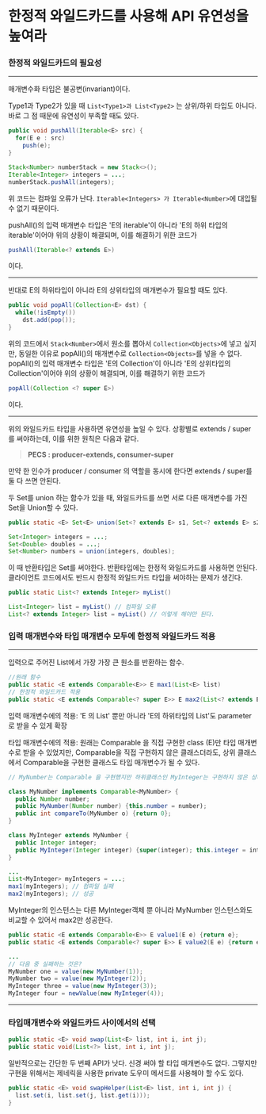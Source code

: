 # 한정적 와일드카드를 사용해 API 유연성을 높여라

### 한정적 와일드카드의 필요성
***
매개변수화 타입은 불공변(invariant)이다.

Type1과 Type2가 있을 때 ```List<Type1>과 List<Type2>```
는 상위/하위 타입도 아니다. 바로 그 점 때문에 유연성이 부족할 때도 있다.


```java
public void pushAll(Iterable<E> src) {
  for(E e : src)
    push(e);
}

Stack<Number> numberStack = new Stack<>();
Iterable<Integer> integers = ...;
numberStack.pushAll(integers);
```
위 코드는 컴파일 오류가 난다. ```Iterable<Integers> 가 Iterable<Number>```에 대입될 수 없기 때문이다.

pushAll()의 입력 매개변수 타입은 'E의 iterable'이 아니라 'E의 하위 타입의 iterable'이어야 위의 상황이 해결되며, 이를 해결하기 위한 코드가
```java
pushAll(Iterable<? extends E>)
```
이다.
***
반대로 E의 하위타입이 아니라 E의 상위타입의 매개변수가 필요할 때도 있다.
```java
public void popAll(Collection<E> dst) {
  while(!isEmpty())
    dst.add(pop());
}
````

위의 코드에서 ```Stack<Number>```에서 원소를 뽑아서 ```Collection<Objects>```에 넣고 싶지만, 동일한 이유로 popAll()의 매개변수로 ```Collection<Objects>```를 넣을 수 없다.
popAll()의 입력 매개변수 타입은 'E의 Collection'이 아니라 'E의 상위타입의 Collection'이어야 위의 상황이 해결되며, 이를 해결하기 위한 코드가
```java
popAll(Collection <? super E>)
```
이다.
***
위의 와일드카드 타입을 사용하면 유연성을 높일 수 있다. 상황별로 extends / super 를 써야하는데, 이를 위한 원칙은 다음과 같다.
> **PECS : producer-extends, consumer-super**

만약 한 인수가 producer / consumer 의 역할을 동시에 한다면 extends / super를 둘 다 쓰면 안된다.

두 Set를 union 하는 함수가 있을 때, 와일드카드를 쓰면 서로 다른 매개변수를 가진 Set을 Union할 수 있다. 
```java
public static <E> Set<E> union(Set<? extends E> s1, Set<? extends E> s2)

Set<Integer> integers = ...;
Set<Double> doubles = ...;
Set<Number> numbers = union(integers, doubles);
```
이 때 반환타입은 Set<E>를 써야한다. 반환타입에는 한정적 와일드카드를 사용하면 안된다. 클라이언트 코드에서도 반드시 한정적 와일드카드 타입을 써야하는 문제가 생긴다.
```java
public static List<? extends Integer> myList()

List<Integer> list = myList() // 컴파일 오류
List<? extends Integer> list = myList() // 이렇게 해야만 된다.
```

### 입력 매개변수와 타입 매개변수 모두에 한정적 와일드카드 적용
***
입력으로 주어진 List에서 가장 가장 큰 원소를 반환하는 함수.
```java
//원래 함수
public static <E extends Comparable<E>> E max1(List<E> list)
// 한정적 와일드카드 적용
public static <E extends Comparable<? super E>> E max2(List<? extends E> list) 
```
입력 매개변수에의 적용: 'E 의 List' 뿐만 아니라 'E의 하위타입의 List'도 parameter로 받을 수 있게 확장

타입 매개변수에의 적용: 원래는 Comparable 을 직접 구현한 class (E)만 타입 매개변수로 받을 수 있었지만, Comparable을 직접 구현하지 않은 클래스더라도, 상위 클래스에서 Comparable을 구현한 클래스도 타입 매개변수가 될 수 있다.

```java
// MyNumber는 Comparable 을 구현했지만 하위클래스인 MyInteger는 구현하지 않은 상태

class MyNumber implements Comparable<MyNumber> {
  public Number number;
  public MyNumber(Number number) {this.number = number);
  public int compareTo(MyNumber o) {return 0};
}

class MyInteger extends MyNumber {
  public Integer integer;
  public MyInteger(Integer integer) {super(integer); this.integer = integer};
}

...
List<MyInteger> myIntegers = ...;
max1(myIntegers); // 컴파일 실패
max2(myIntegers); // 성공
```
MyInteger의 인스턴스는 다른 MyInteger객체 뿐 아니라 MyNumber 인스턴스와도 비교할 수 있어서 max2만 성공한다.

```java
public static <E extends Comparable<E>> E value1(E e) {return e};
public static <E extends Comparable<? super E>> E value2(E e) {return e};

...
// 다음 중 실패하는 것은?
MyNumber one = value(new MyNumber(1));
MyNumber two = value(new MyInteger(2));
MyInteger three = value(new MyInteger(3));
MyInteger four = newValue(new MyInteger(4));
```

***
### 타입매개변수와 와일드카드 사이에서의 선택
```java
public static <E> void swap(List<E> list, int i, int j);
public static void(List<?> list, int i, int j);
```

일반적으로는 간단한 두 번째 API가 낫다. 신경 써야 할 타입 매개변수도 없다.
그렇지만 구현을 위해서는 제네릭을 사용한 private 도우미 메서드를 사용해야 할 수도 있다.
```java
public static <E> void swapHelper(List<E> list, int i, int j) {
  list.set(i, list.set(j, list.get(i)));
}

